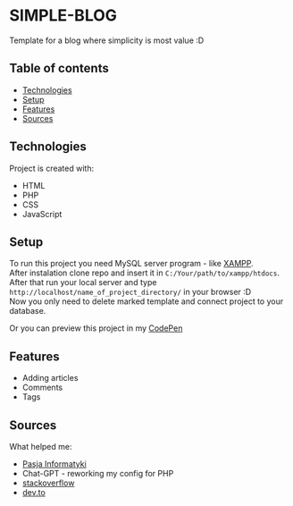 # SIMPLE-BLOG
Template for a blog where simplicity is most value :D 

## Table of contents
* [Technologies](#technologies)
* [Setup](#setup)
* [Features](#features)
* [Sources](#sources)
	
## Technologies
Project is created with:
* HTML
* PHP
* CSS
* JavaScript
	
## Setup
To run this project you need MySQL server program - like [XAMPP](https://www.apachefriends.org/).\
After instalation clone repo and insert it in `C:/Your/path/to/xampp/htdocs`. After that run your local server and type `http://localhost/name_of_project_directory/` in your browser :D\
Now you only need to delete marked template and connect project to your database.

Or you can preview this project in my [CodePen](https://codepen.io/Panelinio/pen/VwJYVrm)

## Features
* Adding articles
* Comments
* Tags

## Sources
What helped me:
* [Pasja Informatyki](https://forum.pasja-informatyki.pl/)
* Chat-GPT - reworking my config for PHP
* [stackoverflow](https://stackoverflow.com/)
* [dev.to](https://dev.to/preetsuthar17/sticky-navbar-only-using-css-3nki)